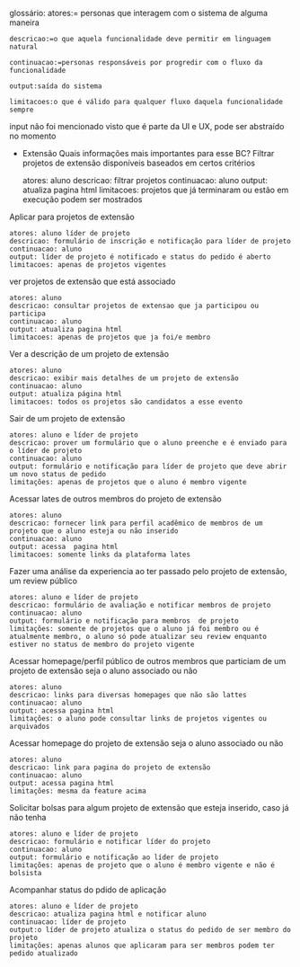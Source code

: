 
glossário:
    atores:= personas que interagem com o sistema de alguma maneira

    descricao:=o que aquela funcionalidade deve permitir em linguagem natural

    continuacao:=personas responsáveis por progredir com o fluxo da funcionalidade

    output:saída do sistema

    limitacoes:o que é válido para qualquer fluxo daquela funcionalidade sempre
input não foi mencionado visto que é parte da UI e UX, pode ser abstraído no momento

- Extensão
Quais informações mais importantes para esse BC?
Filtrar projetos de extensão disponíveis baseados em certos critérios

    atores: aluno
    descricao: filtrar projetos
    continuacao: aluno
    output: atualiza pagina html
    limitacoes: projetos que já terminaram ou estão em execução podem ser mostrados

Aplicar para projetos de extensão

    atores: aluno líder de projeto
    descricao: formulário de inscrição e notificação para líder de projeto
    continuacao: aluno
    output: líder de projeto é notificado e status do pedido é aberto
    limitacoes: apenas de projetos vigentes

ver projetos de extensão que está associado

    atores: aluno
    descricao: consultar projetos de extensao que ja participou ou participa
    continuacao: aluno
    output: atualiza pagina html
    limitacoes: apenas de projetos que ja foi/e membro

Ver a descrição de um projeto de extensão

    atores: aluno
    descricao: exibir mais detalhes de um projeto de extensão
    continuacao: aluno
    output: atualiza página html
    limitacoes: todos os projetos são candidatos a esse evento

Sair de um projeto de extensão

    atores: aluno e líder de projeto
    descricao: prover um formulário que o aluno preenche e é enviado para o líder de projeto
    continuacao: aluno
    output: formulário e notificação para líder de projeto que deve abrir um novo status de pedido
    limitações: apenas de projetos que o aluno é membro vigente

Acessar lates de outros membros do projeto de extensão

    atores: aluno
    descricao: fornecer link para perfil acadêmico de membros de um projeto que o aluno esteja ou não inserido
    continuacao: aluno
    output: acessa  pagina html
    limitacoes: somente links da plataforma lates

Fazer uma análise da experiencia ao ter passado pelo projeto de extensão, um review público

    atores: aluno e líder de projeto
    descricao: formulário de avaliação e notificar membros de projeto
    continuacao: aluno
    output: formulário e notificação para membros  de projeto
    limitações: somente de projetos que o aluno já foi membro ou é atualmente membro, o aluno só pode atualizar seu review enquanto estiver no status de membro do projeto vigente

Acessar homepage/perfil público de outros membros que particiam de um projeto de extensão seja o aluno associado ou não

    atores: aluno
    descricao: links para diversas homepages que não são lattes
    continuacao: aluno
    output: acessa pagina html
    limitações: o aluno pode consultar links de projetos vigentes ou arquivados

Acessar homepage do projeto de extensão seja o aluno associado ou não

    atores: aluno
    descricao: link para pagina do projeto de extensão
    continuacao: aluno
    output: acessa pagina html
    limitações: mesma da feature acima

Solicitar bolsas para algum projeto de extensão que esteja inserido, caso já não tenha

    atores: aluno e líder de projeto
    descricao: formulário e notificar líder do projeto
    continuacao: aluno
    output: formulário e notificação ao líder de projeto
    limitações: apenas de projeto que o aluno é membro vigente e não é bolsista

Acompanhar status do pdido de aplicação

    atores: aluno e líder de projeto
    descricao: atualiza pagina html e notificar aluno
    continuacao: líder de projeto
    output:o líder de projeto atualiza o status do pedido de ser membro do projeto
    limitações: apenas alunos que aplicaram para ser membros podem ter pedido atualizado
